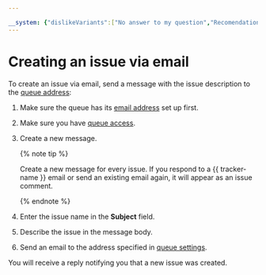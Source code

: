 ```yaml
---

__system: {"dislikeVariants":["No answer to my question","Recomendations didn't help","The content doesn't match title","Other"]}
---
```

# Creating an issue via email

To create an issue via email, send a message with the issue description to the [queue address](../manager/queue-mail.md):


1. Make sure the queue has its [email address](../manager/queue-mail.md#section_gwv_hqb_hgb) set up first.

1. Make sure you have [queue access](../manager/queue-access.md).

1. Create a new message.

    {% note tip %}

    Create a new message for every issue. If you respond to a {{ tracker-name }} email or send an existing email again, it will appear as an issue comment.

    {% endnote %}

1. Enter the issue name in the **Subject** field.

1. Describe the issue in the message body.

1. Send an email to the address specified in [queue settings](../manager/queue-mail.md#section_gwv_hqb_hgb).

You will receive a reply notifying you that a new issue was created.


